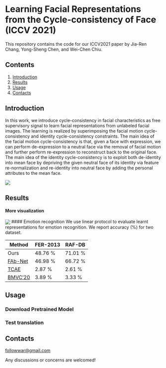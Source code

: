 # Learning Facial Representations from the Cycle-consistency of Face (ICCV 2021)

This repository contains the code for our ICCV2021 paper by Jia-Ren Chang, Yong-Sheng Chen, and Wei-Chen Chiu.

## Contents

1. [Introduction](#introduction)
2. [Results](#results)
3. [Usage](#usage)
4. [Contacts](#contacts)

## Introduction
In this work, we introduce cycle-consistency in facial characteristics as free supervisory signal to learn facial representations from unlabeled facial images. The learning is realized by superimposing the facial motion cycle-consistency and identity cycle-consistency constraints. The main idea of the facial motion cycle-consistency is that, given a face with expression, we can perform de-expression to a neutral face via the removal of facial motion and further perform re-expression to reconstruct back to the original face. The main idea of the identity cycle-consistency is to exploit both de-identity into mean face by depriving the given neutral face of its identity via feature re-normalization and re-identity into neutral face by adding the personal attributes to the mean face.

<img align="center" src="https://user-images.githubusercontent.com/11732099/128152906-4ebc6711-7fc0-431a-9145-4b2c7f12a7fb.png">

## Results
#### More visualization
<img align="center" src="https://user-images.githubusercontent.com/11732099/128154030-7936207d-a8f2-4a57-80e2-f5565515de00.png">
#### Emotion recognition
We use linear protocol to evaluate learnt representations for emotion recognition. We report accuracy (%) for two dataset.

| Method | FER-2013 | RAF-DB |
|---|---|---|
| Ours | 48.76 % | 71.01 % |
| [FAb-Net](https://arxiv.org/abs/1808.06882) | 46.98 % | 66.72 % |
| [TCAE](https://openaccess.thecvf.com/content_CVPR_2019/papers/Li_Self-Supervised_Representation_Learning_From_Videos_for_Facial_Action_Unit_Detection_CVPR_2019_paper.pdf) | 2.87 % | 2.61 % |
| [BMVC’20](https://www.bmvc2020-conference.com/assets/papers/0861.pdf) | 3.89 % | 3.33 % |

## Usage

### Download Pretrained Model

### Test translation

## Contacts
followwar@gmail.com

Any discussions or concerns are welcomed!
